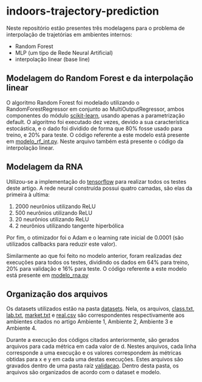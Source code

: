 # indoors-trajectory-prediction

Neste repositório estão presentes três modelagens para o problema de interpolação de trajetórias em ambientes internos:
  - Random Forest
  - MLP (um tipo de Rede Neural Artificial)
  - interpolação linear (base line) 

## Modelagem do Random Forest e da interpolação linear

O algoritmo Random Forest foi modelado utilizando o RandomForestRegressor em conjunto ao MultiOutputRegressor, ambos componentes do módulo [scikit-learn](https://scikit-learn.org/stable/install.html), usando apenas a parametrização default. O algoritmo foi executado dez vezes, devido a sua característica estocástica, e o dado foi dividido de forma que 80% fosse usado para treino, e 20% para teste. O código referente a este modelo está presente em [modelo_rf_int.py](modelo_rf_int.py). Neste arquivo também está presente o código da interpolação linear.
 
## Modelagem da RNA

Utilizou-se a implementação do [tensorflow](https://www.tensorflow.org/install?hl=pt-br) para realizar todos os testes deste artigo. A rede neural construída possui quatro camadas, são elas da primeira à ultima:
  1. 2000 neurônios utilizando ReLU
  2. 500 neurônios utilizando ReLU
  3. 20 neurônios utilizando ReLU
  4. 2 neurônios utilizando tangente hiperbólica

Por fim, o otimizador foi o Adam e o learning rate inicial de 0.0001 (são utilizados callbacks para reduzir este valor).

Similarmente ao que foi feito no modelo anterior, foram realizadas dez execuções para todos os testes, dividindo os dados em 64\% para treino, 20\% para validação e 16\% para teste. O código referente a este modelo está presente em [modelo_rna.py](modelo_rna.py)

## Organização dos arquivos

Os datasets utilizados estão na pasta [datasets](datasets). Nela, os arquivos, [class.txt](datasets/class.txt), [lab.txt](datasets/lab.txt), [market.txt](datasets/market.txt) e [real.csv](datasets/real.csv) são correspondentes respectivamente aos ambientes citados no artigo Ambiente 1, Ambiente 2, Ambiente 3 e Ambiente 4.

Durante a execução dos códigos citados anteriormente, são gerados arquivos para cada métrica em cada valor de d. Nestes arquivos, cada linha corresponde a uma execução e os valores correspondem às métricas obtidas para x e y em cada uma destas execuções. Estes arquivos são gravados dentro de uma pasta raíz [validacao](validacao). Dentro desta pasta, os arquivos são organizados de acordo com o dataset e modelo.
